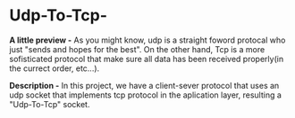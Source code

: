 # Udp-To-Tcp-
**A little preview -** As you might know, udp is a straight foword protocal who just "sends and hopes for the best". On the other hand, Tcp is a more sofisticated protocol that make sure all data has been received properly(in the currect order, etc...).<br>

**Description -** In this project, we have a client-sever protocol that uses an udp socket that implements tcp protocol in the aplication layer, resulting a "Udp-To-Tcp" socket.
